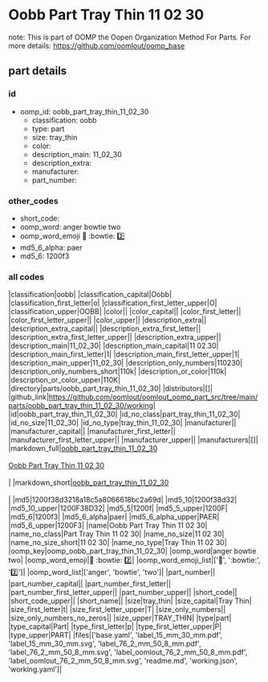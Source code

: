 # Oobb Part Tray Thin 11 02 30  

note: This is part of OOMP the Oopen Organization Method For Parts. For more details: https://github.com/oomlout/oomp_base

##  part details





### id
* oomp_id: oobb_part_tray_thin_11_02_30
  * classification: oobb
  * type: part
  * size: tray_thin
  * color: 
  * description_main: 11_02_30
  * description_extra: 
  * manufacturer: 
  * part_number: 

### other_codes
* short_code: 
* oomp_word: anger bowtie two
* oomp_word_emoji :anger: :bowtie: :two:
* md5_6_alpha: paer
* md5_6: 1200f3

### all codes 
|classification|oobb|
|classification_capital|Oobb|
|classification_first_letter|o|
|classification_first_letter_upper|O|
|classification_upper|OOBB|
|color||
|color_capital||
|color_first_letter||
|color_first_letter_upper||
|color_upper||
|description_extra||
|description_extra_capital||
|description_extra_first_letter||
|description_extra_first_letter_upper||
|description_extra_upper||
|description_main|11_02_30|
|description_main_capital|11 02.30|
|description_main_first_letter|1|
|description_main_first_letter_upper|1|
|description_main_upper|11_02_30|
|description_only_numbers|110230|
|description_only_numbers_short|110k|
|description_or_color|110k|
|description_or_color_upper|110K|
|directory|parts/oobb_part_tray_thin_11_02_30|
|distributors|[]|
|github_link|https://github.com/oomlout/oomlout_oomp_part_src/tree/main/parts/oobb_part_tray_thin_11_02_30/working|
|id|oobb_part_tray_thin_11_02_30|
|id_no_class|part_tray_thin_11_02_30|
|id_no_size|11_02_30|
|id_no_type|tray_thin_11_02_30|
|manufacturer||
|manufacturer_capital||
|manufacturer_first_letter||
|manufacturer_first_letter_upper||
|manufacturer_upper||
|manufacturers|[]|
|markdown_full|[oobb_part_tray_thin_11_02_30](https://github.com/oomlout/oomlout_oomp_part_src/tree/main/parts/oobb_part_tray_thin_11_02_30/working)<br>[](https://github.com/oomlout/oomlout_oomp_part_src/tree/main/parts/oobb_part_tray_thin_11_02_30/working)<br>[Oobb Part Tray Thin 11 02 30](https://github.com/oomlout/oomlout_oomp_part_src/tree/main/parts/oobb_part_tray_thin_11_02_30/working)<br><br>|
|markdown_short|[oobb_part_tray_thin_11_02_30](https://github.com/oomlout/oomlout_oomp_part_src/tree/main/parts/oobb_part_tray_thin_11_02_30/working)<br><br>|
|md5|1200f38d3218a18c5a8066618bc2a69d|
|md5_10|1200f38d32|
|md5_10_upper|1200F38D32|
|md5_5|1200f|
|md5_5_upper|1200F|
|md5_6|1200f3|
|md5_6_alpha|paer|
|md5_6_alpha_upper|PAER|
|md5_6_upper|1200F3|
|name|Oobb Part Tray Thin 11 02 30|
|name_no_class|Part Tray Thin 11 02 30|
|name_no_size|11 02 30|
|name_no_size_short|11 02 30|
|name_no_type|Tray Thin 11 02 30|
|oomp_key|oomp_oobb_part_tray_thin_11_02_30|
|oomp_word|anger bowtie two|
|oomp_word_emoji|:anger: :bowtie: :two:|
|oomp_word_emoji_list|[':anger:', ':bowtie:', ':two:']|
|oomp_word_list|['anger', 'bowtie', 'two']|
|part_number||
|part_number_capital||
|part_number_first_letter||
|part_number_first_letter_upper||
|part_number_upper||
|short_code||
|short_code_upper||
|short_name||
|size|tray_thin|
|size_capital|Tray Thin|
|size_first_letter|t|
|size_first_letter_upper|T|
|size_only_numbers||
|size_only_numbers_no_zeros||
|size_upper|TRAY_THIN|
|type|part|
|type_capital|Part|
|type_first_letter|p|
|type_first_letter_upper|P|
|type_upper|PART|
|files|['base.yaml', 'label_15_mm_30_mm.pdf', 'label_15_mm_30_mm.svg', 'label_76_2_mm_50_8_mm.pdf', 'label_76_2_mm_50_8_mm.svg', 'label_oomlout_76_2_mm_50_8_mm.pdf', 'label_oomlout_76_2_mm_50_8_mm.svg', 'readme.md', 'working.json', 'working.yaml']|
